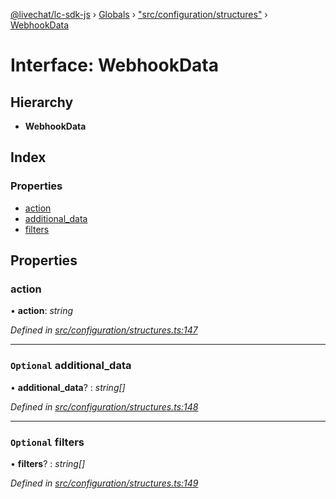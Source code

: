 [@livechat/lc-sdk-js](../README.md) › [Globals](../globals.md) › ["src/configuration/structures"](../modules/_src_configuration_structures_.md) › [WebhookData](_src_configuration_structures_.webhookdata.md)

# Interface: WebhookData

## Hierarchy

* **WebhookData**

## Index

### Properties

* [action](_src_configuration_structures_.webhookdata.md#action)
* [additional_data](_src_configuration_structures_.webhookdata.md#optional-additional_data)
* [filters](_src_configuration_structures_.webhookdata.md#optional-filters)

## Properties

###  action

• **action**: *string*

*Defined in [src/configuration/structures.ts:147](https://github.com/livechat/lc-sdk-js/blob/d0a32c0/src/configuration/structures.ts#L147)*

___

### `Optional` additional_data

• **additional_data**? : *string[]*

*Defined in [src/configuration/structures.ts:148](https://github.com/livechat/lc-sdk-js/blob/d0a32c0/src/configuration/structures.ts#L148)*

___

### `Optional` filters

• **filters**? : *string[]*

*Defined in [src/configuration/structures.ts:149](https://github.com/livechat/lc-sdk-js/blob/d0a32c0/src/configuration/structures.ts#L149)*
